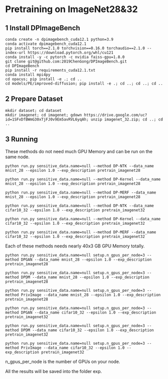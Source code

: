 <!-- <div align=center> -->

# Pretraining on ImageNet28&32

## 1 Install DPImageBench

 ```
conda create -n dpimagebench_cuda12.1 python=3.9
conda activate dpimagebench_cuda12.1
pip install torch==2.1.0 torchvision==0.16.0 torchaudio==2.1.0 --index-url https://download.pytorch.org/whl/cu121
conda install -y -c pytorch -c nvidia faiss-gpu=1.8.0
git clone git@github.com:2019ChenGong/DPImageBench.git
cd DPImageBench
pip install -r requirements_cuda12.1.txt
conda install mpi4py
cd opacus; pip install -e .; cd ..
cd models/PE/improved-diffusion; pip install -e .; cd ..; cd ..; cd ..
 ```

## 2 Prepare Dataset

 ```
mkdir dataset; cd dataset
mkdir imagenet; cd imagenet; gdown https://drive.google.com/uc?id=1SFvDfBWmG30xTjFJ0v9Em5avRVL6yqAh; unzip imagenet_32.zip; cd ..; cd ..
 ```

## 3 Running

These methods do not need much GPU Memory and can be run on the same node.

```
python run.py sensitive_data.name=null --method DP-NTK --data_name mnist_28 --epsilon 1.0 --exp_description pretrain_imagenet28
```
```
python run.py sensitive_data.name=null --method DP-Kernel --data_name mnist_28 --epsilon 1.0 --exp_description pretrain_imagenet28
```
```
python run.py sensitive_data.name=null --method DP-MERF --data_name mnist_28 --epsilon 1.0 --exp_description pretrain_imagenet28
```
```
python run.py sensitive_data.name=null --method DP-NTK --data_name cifar10_32 --epsilon 1.0 --exp_description pretrain_imagenet32
```
```
python run.py sensitive_data.name=null --method DP-Kernel --data_name cifar10_32 --epsilon 1.0 --exp_description pretrain_imagenet32
```
```
python run.py sensitive_data.name=null --method DP-MERF --data_name cifar10_32 --epsilon 1.0 --exp_description pretrain_imagenet32
```

Each of these methods needs nearly 40x3 GB GPU Memory totally.

```
python run.py sensitive_data.name=null setup.n_gpus_per_node=3 --method DPGAN --data_name mnist_28 --epsilon 1.0 --exp_description pretrain_imagenet28
```
```
python run.py sensitive_data.name=null setup.n_gpus_per_node=3 --method DPDM --data_name mnist_28 --epsilon 1.0 --exp_description pretrain_imagenet28
```
```
python run.py sensitive_data.name=null setup.n_gpus_per_node=3 --method PrivImage --data_name mnist_28 --epsilon 1.0 --exp_description pretrain_imagenet28
```
```
python run.py sensitive_data.name=null setup.n_gpus_per_node=3 --method DPGAN --data_name cifar10_32 --epsilon 1.0 --exp_description pretrain_imagenet32
```
```
python run.py sensitive_data.name=null setup.n_gpus_per_node=3 --method DPDM --data_name cifar10_32 --epsilon 1.0 --exp_description pretrain_imagenet32
```
```
python run.py sensitive_data.name=null setup.n_gpus_per_node=3 --method PrivImage --data_name cifar10_32 --epsilon 1.0 --exp_description pretrain_imagenet32
```

n_gpus_per_node is the number of GPUs on your node.

All the results will be saved into the folder exp.